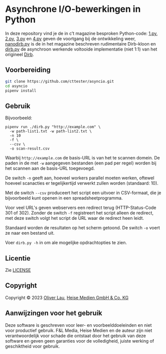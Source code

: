 # Asynchrone I/O-bewerkingen in Python

In deze repository vind je de in c’t magazine besproken Python-code: [1.py](artikel/1.py), [2.py](artikel/2.py), [3.py](artikel/3.py) en [4.py](artikel/4.py) geven de voortgang bij de ontwikkeling weer, [nanodirb.py](artikel/nanodirb.py) is de in het magazine beschreven rudimentaire Dirb-kloon en [dirb.py](dirb.py) de asynchroon werkende voltooide implementatie  (niet 1:1) van het origineel [Dirb](https://manpages.debian.org/bullseye/dirb/dirb.1.en.html).

## Voorbereiding

```bash
git clone https://github.com/cttester/asyncio.git
cd asyncio
pipenv install
```

## Gebruik

Bijvoorbeeld:

```
pipenv run ./dirb.py "http://example.com" \
  -w path-list1.txt -w path-list2.txt \
  -n 10
  -f \
  --csv \
  -o scan-result.csv
```

Waarbij `http://example.com` de basis-URL is van het te scannen domein. De paden in de met `-w` aangegeven bestanden (een pad per regel) worden bij het scannen aan de basis-URL toegevoegd.

De switch `-n` geeft aan, hoeveel workers parallel moeten werken, oftewel hoeveel scanacties er tegelijkertijd verwerkt zullen worden (standaard: 10).

Met de switch `--csv` produceert het script een uitvoer in CSV-formaat, die je bijvoorbeeld kunt openen in een spreadsheetprogramma.

Voor veel URL's geven webservers een redirect terug (HTTP-Status-Code 301 of 302). Zonder de switch `-f` registreert het script alleen de redirect, met deze switch volgt het script de URL waar de redirect heen leidt.

Standaard worden de resultaten op het scherm getoond. De switch `-o` voert ze naar een bestand uit.

Voer `dirb.py -h` in om ale mogelijke opdrachtopties te zien.


## Licentie

Zie [LICENSE](LICENSE)


## Copyright

Copyright ©️ 2023 [Oliver Lau](mailto:ola@ct.de), [Heise Medien GmbH & Co. KG](https://www.heise-gruppe.de/artikel/Heise-Medien-3904998.html)


## Aanwijzingen voor het gebruik

Deze software is geschreven voor leer- en voorbeelddoeleinden en niet voor productief gebruik. F&L Media, Heise Medien en de auteur zijn niet verantwoordelijk voor schade die ontstaat door het gebruik van deze software en geven geen garanties voor de volledigheid, juiste werking of geschiktheid voor gebruik.
